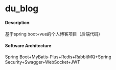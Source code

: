 # du_blog

#### Description
基于spring boot+vue的个人博客项目（后端代码）

#### Software Architecture
Spring Boot+MyBatis-Plus+Redis+RabbitMQ+Spring Security+Swagger+WebSocket+JWT